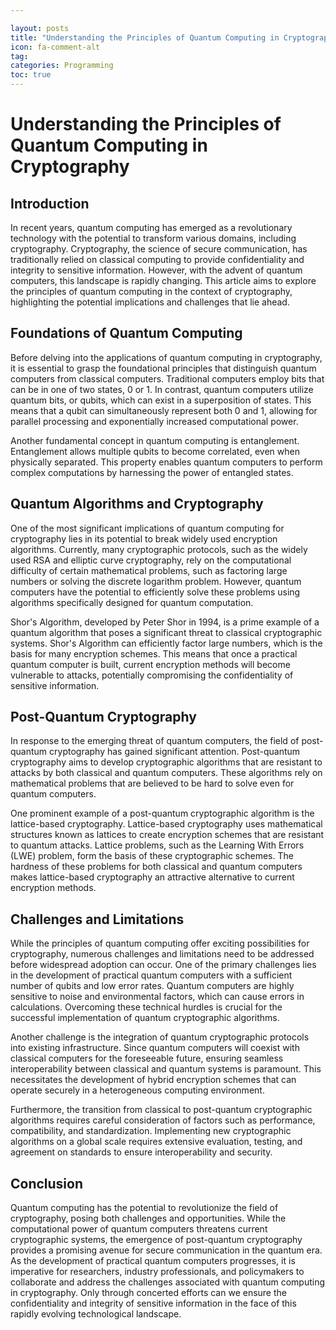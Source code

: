 ```yaml
---

layout: posts
title: "Understanding the Principles of Quantum Computing in Cryptography"
icon: fa-comment-alt
tag:      
categories: Programming
toc: true
---
```




# Understanding the Principles of Quantum Computing in Cryptography

## Introduction

In recent years, quantum computing has emerged as a revolutionary technology with the potential to transform various domains, including cryptography. Cryptography, the science of secure communication, has traditionally relied on classical computing to provide confidentiality and integrity to sensitive information. However, with the advent of quantum computers, this landscape is rapidly changing. This article aims to explore the principles of quantum computing in the context of cryptography, highlighting the potential implications and challenges that lie ahead.

## Foundations of Quantum Computing

Before delving into the applications of quantum computing in cryptography, it is essential to grasp the foundational principles that distinguish quantum computers from classical computers. Traditional computers employ bits that can be in one of two states, 0 or 1. In contrast, quantum computers utilize quantum bits, or qubits, which can exist in a superposition of states. This means that a qubit can simultaneously represent both 0 and 1, allowing for parallel processing and exponentially increased computational power.

Another fundamental concept in quantum computing is entanglement. Entanglement allows multiple qubits to become correlated, even when physically separated. This property enables quantum computers to perform complex computations by harnessing the power of entangled states.

## Quantum Algorithms and Cryptography

One of the most significant implications of quantum computing for cryptography lies in its potential to break widely used encryption algorithms. Currently, many cryptographic protocols, such as the widely used RSA and elliptic curve cryptography, rely on the computational difficulty of certain mathematical problems, such as factoring large numbers or solving the discrete logarithm problem. However, quantum computers have the potential to efficiently solve these problems using algorithms specifically designed for quantum computation.

Shor's Algorithm, developed by Peter Shor in 1994, is a prime example of a quantum algorithm that poses a significant threat to classical cryptographic systems. Shor's Algorithm can efficiently factor large numbers, which is the basis for many encryption schemes. This means that once a practical quantum computer is built, current encryption methods will become vulnerable to attacks, potentially compromising the confidentiality of sensitive information.

## Post-Quantum Cryptography

In response to the emerging threat of quantum computers, the field of post-quantum cryptography has gained significant attention. Post-quantum cryptography aims to develop cryptographic algorithms that are resistant to attacks by both classical and quantum computers. These algorithms rely on mathematical problems that are believed to be hard to solve even for quantum computers.

One prominent example of a post-quantum cryptographic algorithm is the lattice-based cryptography. Lattice-based cryptography uses mathematical structures known as lattices to create encryption schemes that are resistant to quantum attacks. Lattice problems, such as the Learning With Errors (LWE) problem, form the basis of these cryptographic schemes. The hardness of these problems for both classical and quantum computers makes lattice-based cryptography an attractive alternative to current encryption methods.

## Challenges and Limitations

While the principles of quantum computing offer exciting possibilities for cryptography, numerous challenges and limitations need to be addressed before widespread adoption can occur. One of the primary challenges lies in the development of practical quantum computers with a sufficient number of qubits and low error rates. Quantum computers are highly sensitive to noise and environmental factors, which can cause errors in calculations. Overcoming these technical hurdles is crucial for the successful implementation of quantum cryptographic algorithms.

Another challenge is the integration of quantum cryptographic protocols into existing infrastructure. Since quantum computers will coexist with classical computers for the foreseeable future, ensuring seamless interoperability between classical and quantum systems is paramount. This necessitates the development of hybrid encryption schemes that can operate securely in a heterogeneous computing environment.

Furthermore, the transition from classical to post-quantum cryptographic algorithms requires careful consideration of factors such as performance, compatibility, and standardization. Implementing new cryptographic algorithms on a global scale requires extensive evaluation, testing, and agreement on standards to ensure interoperability and security.

## Conclusion

Quantum computing has the potential to revolutionize the field of cryptography, posing both challenges and opportunities. While the computational power of quantum computers threatens current cryptographic systems, the emergence of post-quantum cryptography provides a promising avenue for secure communication in the quantum era. As the development of practical quantum computers progresses, it is imperative for researchers, industry professionals, and policymakers to collaborate and address the challenges associated with quantum computing in cryptography. Only through concerted efforts can we ensure the confidentiality and integrity of sensitive information in the face of this rapidly evolving technological landscape.
